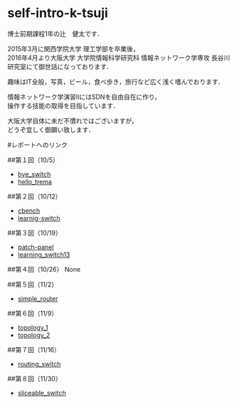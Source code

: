 # self-intro-k-tsuji  
博士前期課程1年の辻　健太です．  

2015年3月に関西学院大学 理工学部を卒業後，  
2016年4月より大阪大学 大学院情報科学研究科 情報ネットワーク学専攻 長谷川研究室にて御世話になっております．  

趣味はIT全般，写真，ビール，食べ歩き，旅行など広く浅く嗜んでおります．  

情報ネットワーク学演習ⅡにはSDNを自由自在に作り，  
操作する技能の取得を目指しています．  

大阪大学自体に未だ不慣れではございますが，  
どうぞ宜しく御願い致します．  





#レポートへのリンク

##第１回（10/5）
* [bye_switch](https://github.com/handai-trema/hello-trema-k-tsuji/blob/master/report_bye_switch.md)  
* [hello_trema](https://github.com/handai-trema/hello-trema-k-tsuji/blob/master/report_hello_trema.md)  

##第２回（10/12）
* [cbench](https://github.com/handai-trema/cbench-k-tsuji/blob/master/report_cbench.md)  
* [learnig-switch](https://github.com/handai-trema/learning-switch-k-tsuji/blob/develop/report_leacning-switch.md)  

##第３回（10/19）
* [patch-panel](https://github.com/handai-trema/patch-panel-k-tsuji/blob/develop/report_patch-panel.md)
* [learning_switch13](https://github.com/handai-trema/learning-switch-k-tsuji/blob/develop/report_leacning-switch13.md)

##第４回（10/26）
None

##第５回（11/2）
* [simple_router](https://github.com/handai-trema/simple-router-k-tsuji/blob/develop/report_simple-router.md)

##第６回（11/9）
* [topology_1](https://github.com/handai-trema/topology-handm/blob/develop/report_assignment1_topology.md)
* [topology_2](https://github.com/handai-trema/topology-handm/blob/develop/report_assignment2_topology.md)

##第７回（11/16）
* [routing_switch](https://github.com/handai-trema/routing-switch-handm/blob/develop/report_routing-switch.md)

##第８回（11/30）
* [sliceable_switch](https://github.com/handai-trema/sliceable-switch-handm/blob/develop/report_sliceable_switch.md#add_api)
